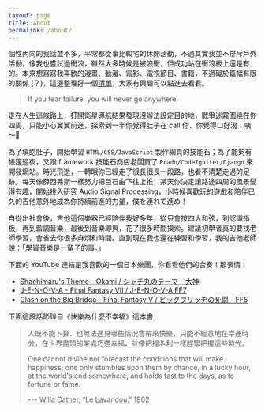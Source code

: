 ```yaml
---
layout: page
title: About
permalink: /about/
---
```


個性內向的我話並不多，平常都從事比較宅的休閒活動，不過其實我並不排斥戶外活動，像我也嘗試過衝浪，雖然大多時候是被浪衝，但成功站在衝浪板上還是有的。本來想寫寫我喜歡的漫畫、動漫、電影、電視節目、書籍，不過礙於篇幅有限的關係 (？)，這邊整理好一個[清單](/favorites/)，大家有興趣可以點進去看看。

> If you fear failure, you will never go anywhere.

走在人生這條路上，打開衛星導航結果發現沒辦法設定目的地，戰爭迷霧圍繞在你四周，只能小心翼翼前進，探索到一半你覺得肚子在 call 你、你覺得口好渴！咦～🤔

為了填飽肚子，開始學習 `HTML/CSS/JavaScript` 製作網頁的技能石；為了能夠有帳篷過夜，又跟 framework 技能石商店老闆買了 `Prado/CodeIgniter/Django` 來開發網站。時光飛逝，一轉眼你已經走了很長很長一段路，也看不清楚走過的足跡。每天像薛西弗斯一樣努力把巨石由下往上推，某天你決定讓路途四周的風景變得有趣，開始投入研究 Audio Signal Processing，小時候喜歡玩的遊戲和陪伴已久的吉他意外地成為你持續前進的力量，僕を連れて進め！

自從出社會後，吉他這個樂器已經陪伴我好多年，從只會按四大和弦，到認識指板，再到藍調音樂，最後到音樂即興，花了很多時間摸索。建議初學者真的要找老師學習，會省去你很多麻煩和時間。直到現在我也還在練習和學習，我的吉他老師說：「學習音樂是一輩子的事。」

下面的 YouTube 連結是我喜歡的一個日本樂團，你看看他們的合奏！那表情！

- [Shachimaru's Theme - Okami / シャチ丸のテーマ - 大神](https://www.youtube.com/watch?v=woyeRWsF-v0)
- [J-E-N-O-V-A - Final Fantasy VII / J-E-N-O-V-A FF7](https://www.youtube.com/watch?v=XzdF4zj_V1M)
- [Clash on the Big Bridge - Final Fantasy V / ビッグブリッヂの死闘 - FF5](https://www.youtube.com/watch?v=4C44ftapDdc)

下面這段話節錄自《快樂為什麼不幸福》這本書

> 人既不能卜算、也無法遇見哪些情況會帶來快樂，只能不經意地在幸運時分，在世界盡頭的某處巧遇幸福，並像把握名利一樣趕緊把握這些時光。
>
> One cannot divine nor forecast the conditions that will make happiness; one only stumbles upon them by chance, in a lucky hour, at the world's end somewhere, and holds fast to the days, as to fortune or fame.
>
> --- Willa Cather, “Le Lavandou,” 1902
